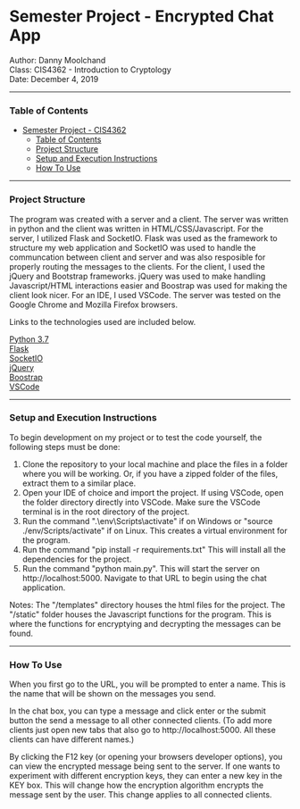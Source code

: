 # Semester Project - Encrypted Chat App

Author: Danny Moolchand  
Class: CIS4362 - Introduction to Cryptology   
Date: December 4, 2019    


----

### Table of Contents
- [Semester Project - CIS4362](#semester-project---cis4362)
    - [Table of Contents](#table-of-contents)
    - [Project Structure](#project-structure)
    - [Setup and Execution Instructions](#setup-and-execution-instructions)
    - [How To Use](#how-to-use)

---

### Project Structure 
The program was created with a server and a client. The server was written in python and the client was written in HTML/CSS/Javascript. For the server, I utilized Flask and SocketIO. Flask was used as the framework to structure my web application and SocketIO was used to handle the communcation between client and server and was also resposible for properly routing the messages to the clients. 
For the client, I used the jQuery and Bootstrap frameworks. jQuery was used to make handling Javascript/HTML interactions easier and Boostrap was used for making the client look nicer. For an IDE, I used VSCode. The server was tested on the Google Chrome and Mozilla Firefox browsers. 

Links to the technologies used are included below.

[Python 3.7](https://www.python.org/download/releases/3.0/)   
[Flask](https://pypi.org/project/Flask/)    
[SocketIO](https://python-socketio.readthedocs.io/en/latest/server.html)    
[jQuery](https://jquery.com/)   
[Boostrap](https://getbootstrap.com/)   
[VSCode](https://code.visualstudio.com/)    

---

### Setup and Execution Instructions 
To begin development on my project or to test the code yourself, the following steps must be done: 
1. Clone the repository to your local machine and place the files in a folder where you will be working. Or, if you have a zipped folder of the files, extract them to a similar place.
2. Open your IDE of choice and import the project. If using VSCode, open the folder directory directly into VSCode. Make sure the VSCode terminal is in the root directory of the project.
3. Run the command ".\env\Scripts\activate" if on Windows or "source ./env/Scripts/activate" if on Linux. This creates a virtual environment for the program.
4. Run the command "pip install -r requirements.txt" This will install all the dependencies for the project.
5. Run the command "python main.py". This will start the server on http://localhost:5000. Navigate to that URL to begin using the chat application.

Notes: The "/templates" directory houses the html files for the project. The "/static" folder houses the Javascript functions for the program. This is where the functions for encryptying and decrypting the messages can be found. 

---

### How To Use
When you first go to the URL, you will be prompted to enter a name. This is the name that will be shown on the messages you send. 

In the chat box, you can type a message and click enter or the submit button the send a message to all other connected clients. (To add more clients just open new tabs that also go to http://localhost:5000. All these clients can have different names.) 

By clicking the F12 key (or opening your browsers developer options), you can view the encrypted message being sent to the server. If one wants to experiment with different encryption keys, they can enter a new key in the KEY box. This will change how the encryption algorithm encrypts the message sent by the user. This change applies to all connected clients. 
